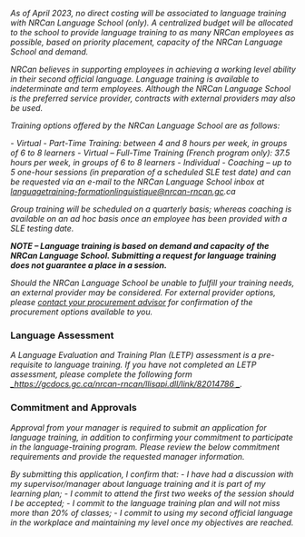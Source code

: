 ﻿_As of April 2023, no direct costing will be associated to language training with NRCan Language School (only). A centralized budget will be allocated to the school to provide language training to as many NRCan employees as possible, based on priority placement, capacity of the NRCan Language School and demand._

_NRCan believes in supporting employees in achieving a working level ability in their second official language. Language training is available to indeterminate and term employees. Although the NRCan Language School is the preferred service provider, contracts with external providers may also be used._

_Training options offered by the NRCan Language School are as follows:_

_- Virtual - Part-Time Training: between 4 and 8 hours per week, in groups of 6 to 8 learners_
_- Virtual – Full-Time Training (French program only): 37.5 hours per week, in groups of 6 to 8 learners_
_- Individual - Coaching – up to 5 one-hour sessions (in preparation of a scheduled SLE test date) and can be requested via an e-mail to the NRCan Language School inbox at languagetraining-formationlinguistique@nrcan-rncan.gc.ca_

_Group training will be scheduled on a quarterly basis; whereas coaching is available on an ad hoc basis once an employee has been provided with a SLE testing date._

**_NOTE – Language training is based on demand and capacity of the NRCan Language School. Submitting a request for language training does not guarantee a place in a session._**

_Should the NRCan Language School be unable to fulfill your training needs, an external provider may be considered. For external provider options, please_ <u>[_contact your procurement advisor_](https://gcdocs.gc.ca/nrcan-rncan/llisapi.dll/link/19125621)</u> _for confirmation of the procurement options available to you._


### Language Assessment

_A Language Evaluation and Training Plan (LETP) assessment is a pre-requisite to language training. If you have not completed an LETP assessment, please complete the following form <u>[_https://gcdocs.gc.ca/nrcan-rncan/llisapi.dll/link/82014786 _](https://gcdocs.gc.ca/nrcan-rncan/llisapi.dll/link/82014786)</u>._

### Commitment and Approvals

_Approval from your manager is required to submit an application for language training, in addition to confirming your commitment to participate in the language-training program. Please review the below commitment requirements and provide the requested manager information._

_By submitting this application, I confirm that:_
_- I have had a discussion with my supervisor/manager about language training and it is part of my learning plan;_
_- I commit to attend the first two weeks of the session should I be accepted;_
_- I commit to the language training plan and will not miss more than 20% of classes;_
_- I commit to using my second official language in the workplace and maintaining my level once my objectives are reached._
